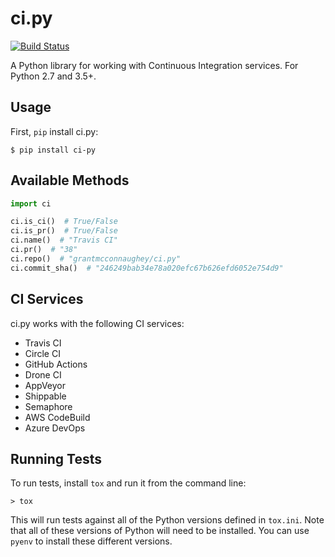 # ci.py

[![Build Status](https://travis-ci.org/grantmcconnaughey/ci.py.svg?branch=master)](https://travis-ci.org/grantmcconnaughey/ci.py)

A Python library for working with Continuous Integration services. For Python 2.7 and 3.5+.

## Usage

First, `pip` install ci.py:

    $ pip install ci-py

## Available Methods

```python
import ci

ci.is_ci()  # True/False
ci.is_pr()  # True/False
ci.name()  # "Travis CI"
ci.pr()  # "38"
ci.repo()  # "grantmcconnaughey/ci.py"
ci.commit_sha()  # "246249bab34e78a020efc67b626efd6052e754d9"
```

## CI Services

ci.py works with the following CI services:

- Travis CI
- Circle CI
- GitHub Actions
- Drone CI
- AppVeyor
- Shippable
- Semaphore
- AWS CodeBuild
- Azure DevOps

## Running Tests

To run tests, install `tox` and run it from the command line:

```
> tox
```

This will run tests against all of the Python versions defined in `tox.ini`. Note that all of these versions of Python will need to be installed. You can use `pyenv` to install these different versions.

